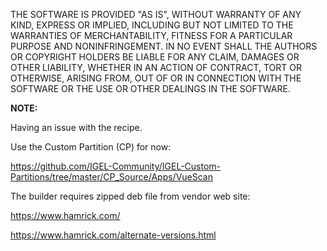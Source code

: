 THE SOFTWARE IS PROVIDED "AS IS", WITHOUT WARRANTY OF ANY KIND, EXPRESS OR IMPLIED, INCLUDING BUT NOT LIMITED TO THE WARRANTIES OF MERCHANTABILITY, FITNESS FOR A PARTICULAR PURPOSE AND NONINFRINGEMENT. IN NO EVENT SHALL THE AUTHORS OR COPYRIGHT HOLDERS BE LIABLE FOR ANY CLAIM, DAMAGES OR OTHER LIABILITY, WHETHER IN AN ACTION OF CONTRACT, TORT OR OTHERWISE, ARISING FROM, OUT OF OR IN CONNECTION WITH THE SOFTWARE OR THE USE OR OTHER DEALINGS IN THE SOFTWARE.


**NOTE:**

Having an issue with the recipe.

Use the Custom Partition (CP) for now:

https://github.com/IGEL-Community/IGEL-Custom-Partitions/tree/master/CP_Source/Apps/VueScan

The builder requires zipped deb file from vendor web site:

https://www.hamrick.com/

https://www.hamrick.com/alternate-versions.html